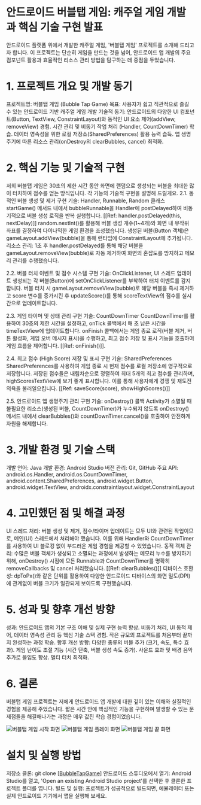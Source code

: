 # 안드로이드 버블탭 게임: 캐주얼 게임 개발과 핵심 기술 구현 발표 
안드로이드 플랫폼 위에서 개발한 캐주얼 게임, '버블탭 게임' 프로젝트를 소개해 드리고자 합니다. 이 프로젝트는 단순히 게임을 만드는 것을 넘어, 안드로이드 앱 개발의 주요 컴포넌트 활용과 효율적인 리소스 관리 방법을 탐구하는 데 중점을 두었습니다.

# 1. 프로젝트 개요 및 개발 동기
프로젝트명: 버블탭 게임 (Bubble Tap Game)
목표: 사용자가 쉽고 직관적으로 즐길 수 있는 안드로이드 기반 캐주얼 게임 개발
기술적 동기:
안드로이드의 다양한 UI 컴포넌트(Button, TextView, ConstraintLayout)와 동적인 UI 요소 제어(addView, removeView) 경험.
시간 관리 및 비동기 작업 처리 (Handler, CountDownTimer) 학습.
데이터 영속성을 위한 로컬 저장소(SharedPreferences) 활용 능력 습득.
앱 생명주기에 따른 리소스 관리(onDestroy의 clearBubbles, cancel) 최적화.

# 2. 핵심 기능 및 기술적 구현
저희 버블탭 게임은 30초의 제한 시간 동안 화면에 랜덤으로 생성되는 버블을 최대한 많이 터치하여 점수를 얻는 방식입니다. 각 기능의 기술적 구현을 설명해 드릴게요.
2.1. 동적인 버블 생성 및 제거
구현 기술: Handler, Runnable, Random 클래스
startGame() 메서드 내에서 bubbleRunnable을 Handler에 postDelayed하여 비동기적으로 버블 생성 로직을 반복 실행합니다. [[Ref: handler.postDelayed(this, nextDelay)]]
random.nextInt()를 활용해 버블 생성 개수(1~4개)와 화면 내 무작위 좌표를 결정하여 다이나믹한 게임 환경을 조성했습니다.
생성된 버블(Button 객체)은 gameLayout.addView(bubble)을 통해 런타임에 ConstraintLayout에 추가됩니다.
리소스 관리: 1초 후 handler.postDelayed를 통해 해당 버블을 gameLayout.removeView(bubble)로 자동 제거하여 화면의 혼잡도를 방지하고 메모리 관리를 수행했습니다.

2.2. 버블 터치 이벤트 및 점수 시스템
구현 기술: OnClickListener, UI 스레드 업데이트
생성되는 각 버블(Button)에 setOnClickListener를 부착하여 터치 이벤트를 감지합니다.
버블 터치 시 gameLayout.removeView(bubble)로 해당 버블을 즉시 제거하고 score 변수를 증가시킨 후 updateScore()를 통해 scoreTextView의 점수를 실시간으로 업데이트합니다.

2.3. 게임 타이머 및 상태 관리
구현 기술: CountDownTimer
CountDownTimer를 활용하여 30초의 제한 시간을 설정하고, onTick 콜백에서 매 초 남은 시간을 timeTextView에 업데이트합니다.
onFinish 콜백에서는 게임 종료 로직(버블 제거, 버튼 활성화, 게임 오버 메시지 표시)을 수행하고, 최고 점수 저장 및 표시 기능을 호출하여 게임 흐름을 제어합니다. [[Ref: onFinish()]].

2.4. 최고 점수 (High Score) 저장 및 표시
구현 기술: SharedPreferences
SharedPreferences를 사용하여 게임 종료 시 현재 점수를 로컬 저장소에 영구적으로 저장합니다.
저장된 점수들은 내림차순으로 정렬하여 최대 5개의 최고 점수를 관리하며, highScoresTextView에 보기 좋게 표시합니다. 이를 통해 사용자에게 경쟁 및 재도전 의욕을 불러일으킵니다. [[Ref: saveScore(score), showHighScores()]]

2.5. 안드로이드 앱 생명주기 관리
구현 기술: onDestroy() 콜백
Activity가 소멸될 때 불필요한 리소스(생성된 버블, CountDownTimer)가 누수되지 않도록 onDestroy() 메서드 내에서 clearBubbles()와 countDownTimer.cancel()을 호출하여 안전하게 자원을 해제합니다.

# 3. 개발 환경 및 기술 스택
개발 언어: Java
개발 환경: Android Studio
버전 관리: Git, GitHub
주요 API: android.os.Handler, android.os.CountDownTimer, android.content.SharedPreferences, android.widget.Button, android.widget.TextView, androidx.constraintlayout.widget.ConstraintLayout

# 4. 고민했던 점 및 해결 과정
UI 스레드 처리: 버블 생성 및 제거, 점수/타이머 업데이트는 모두 UI와 관련된 작업이므로, 메인(UI) 스레드에서 처리해야 했습니다. 이를 위해 Handler와 CountDownTimer를 사용하여 UI 블로킹 없이 부드러운 게임 경험을 제공할 수 있었습니다.
동적 객체 관리: 수많은 버블 객체가 생성되고 소멸되는 과정에서 발생하는 메모리 누수를 방지하기 위해, onDestroy() 시점에 모든 Runnable과 CountDownTimer를 명확히 removeCallbacks 및 cancel 처리했습니다. [[Ref: clearBubbles()]]
디바이스 호환성: dpToPx()와 같은 단위를 활용하여 다양한 안드로이드 디바이스의 화면 밀도(DPI)에 관계없이 버블 크기가 일관되게 보이도록 구현했습니다.

# 5. 성과 및 향후 개선 방향
성과:
안드로이드 앱의 기본 구조 이해 및 실제 구현 능력 향상.
비동기 처리, UI 동적 제어, 데이터 영속성 관리 등 핵심 기술 스택 경험.
작은 규모의 프로젝트를 처음부터 끝까지 완성하는 과정 학습.
향후 개선 방향:
다양한 종류의 버블 추가 (크기, 속도, 특수 효과).
게임 난이도 조절 기능 (시간 단축, 버블 생성 속도 증가).
사운드 효과 및 배경 음악 추가로 몰입도 향상.
멀티 터치 최적화.

# 6. 결론
버블탭 게임 프로젝트는 저에게 안드로이드 앱 개발에 대한 깊이 있는 이해와 실질적인 경험을 제공해 주었습니다. 짧은 시간 안에 핵심적인 기능을 구현하며 발생할 수 있는 문제점들을 해결해나가는 과정은 매우 값진 학습 경험이었습니다.

![버블탭 게임 시작 화면 ](BubbleTapGame/Image/Start.png "버블탭 게임 시작 화면")
![버블탭 게임 플레이 화면 ](BubbleTapGame/Image/Play.png "버블탭 게임 플레이 화면")
![버블탭 게임 끝 화면 ](BubbleTapGame/Image/End.png " 게임 끝 화면")

# 설치 및 실행 방법
저장소 클론:
git clone [[BubbleTapGame](https://github.com/MaINoo999/ON-Device_Object-Oriented-Programming/tree/db9c74758c530a6808468430c8976d908bf60657/BubbleTapGame)]
안드로이드 스튜디오에서 열기:
Android Studio를 열고, 'Open an existing Android Studio project'를 선택한 후 클론한 프로젝트 폴더를 엽니다.
빌드 및 실행:
프로젝트가 성공적으로 빌드되면, 에뮬레이터 또는 실제 안드로이드 기기에서 앱을 실행해 보세요.
